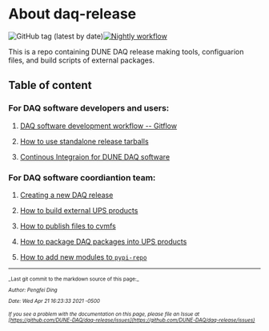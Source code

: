 # About daq-release

![GitHub tag (latest by date)](https://img.shields.io/github/v/tag/DUNE-DAQ/daq-release?label=latest%20tag)[![Nightly workflow](https://github.com/DUNE-DAQ/daq-release/actions/workflows/nightly.yml/badge.svg?branch=develop)](https://github.com/DUNE-DAQ/daq-release/actions/workflows/nightly.yml)

This is a repo containing DUNE DAQ release making tools, configuarion files, and build scripts of external packages.

## Table of content

### For DAQ software developers and users:


1. [DAQ software development workflow -- Gitflow](development_workflow_gitflow.md)


2. [How to use standalone release tarballs](standalone_daq_release.md)


3. [Continous Integraion for DUNE DAQ software](ci_github_action.md)

### For DAQ software coordiantion team:


1. [Creating a new DAQ release](create_release.md)


2. [How to build external UPS products](make_ups_products.md)


3. [How to publish files to cvmfs](publish_to_cvmfs.md)


4. [How to package DAQ packages into UPS products](upsify_daq_packages.md)


5. [How to add new modules to `pypi-repo`](add_modules_to_pypi_repo.md)

-----

<font size="1">
_Last git commit to the markdown source of this page:_


_Author: Pengfei Ding_

_Date: Wed Apr 21 16:23:33 2021 -0500_

_If you see a problem with the documentation on this page, please file an Issue at [https://github.com/DUNE-DAQ/daq-release/issues](https://github.com/DUNE-DAQ/daq-release/issues)_
</font>
